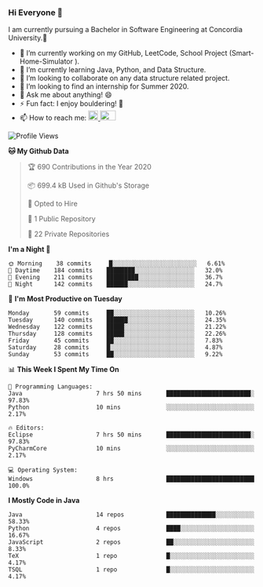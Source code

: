 ### Hi Everyone 👋
I am currently pursuing a Bachelor in Software Engineering at Concordia University.🏫

- 🔭 I’m currently working on my GitHub, LeetCode, School Project (Smart-Home-Simulator ).
- 🌱 I’m currently learning Java, Python, and Data Structure.
- 👯 I’m looking to collaborate on any data structure related project.
- 🤔 I’m looking to find an internship for Summer 2020.
- 💬 Ask me about anything! 😄
- ⚡ Fun fact: I enjoy bouldering! 🧗‍
- 📫 How to reach me: <a href="https://www.linkedin.com/in/siu-tong-ye/" target="_blank"> <img width="20px" width="32" src="https://cdn.jsdelivr.net/npm/simple-icons@v3/icons/linkedin.svg" /> </a> <a href="mailto:SiuTongYe@gmail.com" target="_blank"> <img height="20" width="32" src="https://cdn.jsdelivr.net/npm/simple-icons@v3/icons/gmail.svg" /> </a>

<!--START_SECTION:waka-->
![Profile Views](http://img.shields.io/badge/Profile%20Views-5-blue)

**🐱 My Github Data** 

> 🏆 690 Contributions in the Year 2020
 > 
> 📦 699.4 kB Used in Github's Storage 
 > 
> 💼 Opted to Hire
 > 
> 📜 1 Public Repository 
 > 
> 🔑 22 Private Repositories 

**I'm a Night 🦉** 

```text
🌞 Morning    38 commits     █░░░░░░░░░░░░░░░░░░░░░░░░   6.61% 
🌆 Daytime    184 commits    ████████░░░░░░░░░░░░░░░░░   32.0% 
🌃 Evening    211 commits    █████████░░░░░░░░░░░░░░░░   36.7% 
🌙 Night      142 commits    ██████░░░░░░░░░░░░░░░░░░░   24.7%

```
📅 **I'm Most Productive on Tuesday** 

```text
Monday       59 commits     ██░░░░░░░░░░░░░░░░░░░░░░░   10.26% 
Tuesday      140 commits    ██████░░░░░░░░░░░░░░░░░░░   24.35% 
Wednesday    122 commits    █████░░░░░░░░░░░░░░░░░░░░   21.22% 
Thursday     128 commits    █████░░░░░░░░░░░░░░░░░░░░   22.26% 
Friday       45 commits     ██░░░░░░░░░░░░░░░░░░░░░░░   7.83% 
Saturday     28 commits     █░░░░░░░░░░░░░░░░░░░░░░░░   4.87% 
Sunday       53 commits     ██░░░░░░░░░░░░░░░░░░░░░░░   9.22%

```


📊 **This Week I Spent My Time On** 

```text
💬 Programming Languages: 
Java                     7 hrs 50 mins       ████████████████████████░   97.83% 
Python                   10 mins             ░░░░░░░░░░░░░░░░░░░░░░░░░   2.17%

🔥 Editors: 
Eclipse                  7 hrs 50 mins       ████████████████████████░   97.83% 
PyCharmCore              10 mins             ░░░░░░░░░░░░░░░░░░░░░░░░░   2.17%

💻 Operating System: 
Windows                  8 hrs               █████████████████████████   100.0%

```

**I Mostly Code in Java** 

```text
Java                     14 repos            ██████████████░░░░░░░░░░░   58.33% 
Python                   4 repos             ████░░░░░░░░░░░░░░░░░░░░░   16.67% 
JavaScript               2 repos             ██░░░░░░░░░░░░░░░░░░░░░░░   8.33% 
TeX                      1 repo              █░░░░░░░░░░░░░░░░░░░░░░░░   4.17% 
TSQL                     1 repo              █░░░░░░░░░░░░░░░░░░░░░░░░   4.17%

```



<!--END_SECTION:waka-->
